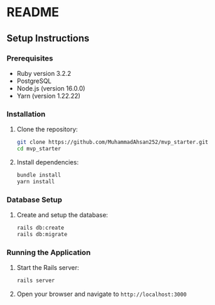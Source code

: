 # README


## Setup Instructions

### Prerequisites
- Ruby version 3.2.2
- PostgreSQL
- Node.js (version 16.0.0)
- Yarn (version 1.22.22)

### Installation
1. Clone the repository:
   ```sh
   git clone https://github.com/MuhammadAhsan252/mvp_starter.git
   cd mvp_starter
   ```

2. Install dependencies:
   ```sh
   bundle install
   yarn install
   ```

### Database Setup
1. Create and setup the database:
   ```sh
   rails db:create
   rails db:migrate
   ```

### Running the Application
1. Start the Rails server:
   ```sh
   rails server
   ```

2. Open your browser and navigate to `http://localhost:3000`

